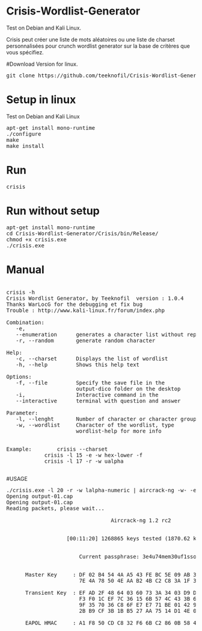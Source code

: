 # Crisis-Wordlist-Generator
Test on Debian and Kali Linux.

Crisis peut créer une liste de mots aléatoires ou une liste de charset personnalisées pour crunch wordlist generator sur la base de critères que vous spécifiez.

#Download 
Version for linux.
<pre>
git clone https://github.com/teeknofil/Crisis-Wordlist-Generator.git
</pre>

# Setup in linux 
Test on Debian and Kali Linux
<pre>
apt-get install mono-runtime
./configure
make
make install
</pre>

# Run
<pre>
crisis
</pre>
# Run without setup
<pre>
apt-get install mono-runtime
cd Crisis-Wordlist-Generator/Crisis/bin/Release/
chmod +x crisis.exe
./crisis.exe
</pre>

# Manual

<pre>

crisis -h
Crisis Wordlist Generator, by Teeknofil  version : 1.0.4
Thanks WarLocG for the debugging et fix bug
Trouble : http://www.kali-linux.fr/forum/index.php

Combination:                                                                  
   -e,                                                                        
   --enumeration      generates a character list without repetition           
   -r, --random       generate random character                               

Help:                                                                         
   -c, --charset      Displays the list of wordlist                           
   -h, --help         Shows this help text                                    

Options:                                                                      
   -f, --file         Specify the save file in the                            
                      output-dico folder on the desktop                       
   -i,                Interactive command in the                              
   --interactive      terminal with question and answer                       

Parameter:                                                                    
   -l, --lenght       Number of character or character group                  
   -w, --wordlist     Character of the wordlist, type                         
                      wordlist-help for more info                             


Example:		crisis --charset
			crisis -l 15 -e -w hex-lower -f
			crisis -l 17 -r -w ualpha

</pre>

#USAGE

<pre>
./crisis.exe -l 20 -r -w lalpha-numeric | aircrack-ng -w- -e SFR_XXXX output-01.cap 
Opening output-01.cap
Opening output-01.cap
Reading packets, please wait...

                                 Aircrack-ng 1.2 rc2


                   [00:11:20] 1268865 keys tested (1870.62 k/s)


                       Current passphrase: 3e4u74mem30uf1sso47p       


      Master Key     : DF 02 B4 54 4A A5 43 FE BC 5E 09 AB 3C B6 33 70 
                       7E 4A 78 50 4E AA B2 4B C2 C8 3A 1F 31 FC A6 5A 

      Transient Key  : EF AD 2F 48 64 03 60 73 3A 34 03 D9 D3 1D DD B5 
                       F3 F0 1C EF 7C 36 15 6B 57 4C 43 3B 64 40 30 F5 
                       9F 35 70 36 C8 6F E7 E7 71 BE 01 42 96 A0 90 33 
                       2B B9 CF 3B 1B B5 27 AA 75 14 D1 4E 09 70 EF F4 

      EAPOL HMAC     : A1 F8 50 CD C8 32 F6 6B C2 86 0B 58 40 B7 3D 24
</pre>
